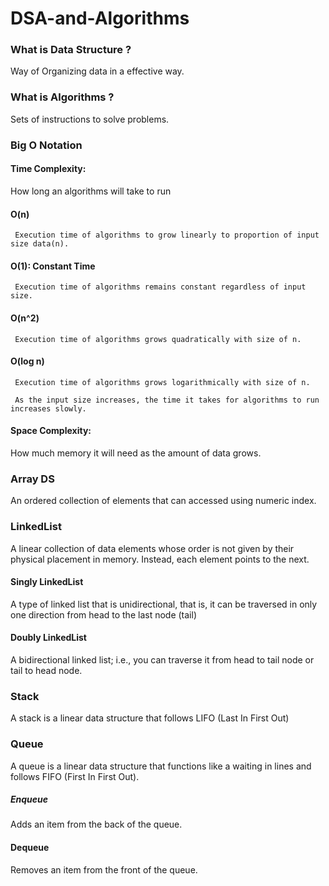 # DSA-and-Algorithms

### What is Data Structure ?

Way of Organizing data in a effective way.

### What is Algorithms ?

Sets of instructions to solve problems.

### Big O Notation

#### Time Complexity:

How long an algorithms will take to run

#### O(n)

     Execution time of algorithms to grow linearly to proportion of input size data(n).

#### O(1): Constant Time

     Execution time of algorithms remains constant regardless of input size.

#### O(n^2)

     Execution time of algorithms grows quadratically with size of n.

#### O(log n)

     Execution time of algorithms grows logarithmically with size of n.

     As the input size increases, the time it takes for algorithms to run increases slowly.

#### Space Complexity:

How much memory it will need as the amount of data grows.

### Array DS

An ordered collection of elements that can accessed using numeric index.

### LinkedList

A linear collection of data elements whose order is not given by their physical placement in memory. Instead, each element points to the next.

#### Singly LinkedList

A type of linked list that is unidirectional, that is, it can be traversed in only one direction from head to the last node (tail)

#### Doubly LinkedList

A bidirectional linked list; i.e., you can traverse it from head to tail node or tail to head node.

### Stack

A stack is a linear data structure that follows LIFO (Last In First Out)

### Queue

A queue is a linear data structure that functions like a waiting in lines and follows FIFO (First In First Out).

##### Enqueue

Adds an item from the back of the queue.

#### Dequeue

Removes an item from the front of the queue.
